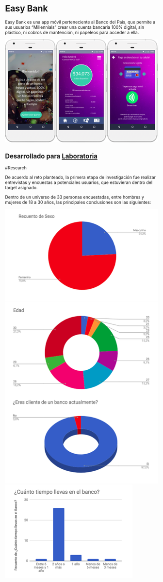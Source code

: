 # Easy Bank

Easy Bank es una app móvil perteneciente al Banco del País, que permite a sus usuarios “Millennials” crear una cuenta bancaria 100% digital, sin plástico, ni cobros de mantención, ni papeleos para acceder a ella.

![prototipo](assets/img/app.png)

## Desarrollado para [Laboratoria](http://laboratoria.la)

#Research

De acuerdo al reto planteado, la primera etapa de investigación fue realizar entrevistas y encuestas a potenciales usuarios, que estuvieran dentro del target asignado.
 
Dentro de un universo de 33 personas encuestadas, entre hombres y mujeres de 18 a 30 años, las principales conclusiones son las siguientes: 

![Encuesta](assets/img/encuesta-1.jpg)
![Encuesta](assets/img/encuesta-2.jpg)
![Encuesta](assets/img/encuesta-3.jpg)